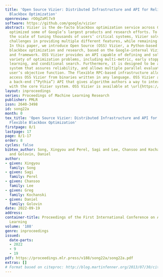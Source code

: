 ```yaml
---
title: 'Open Source Vizier: Distributed Infrastructure and API for Reliable and Flexible
  Blackbox Optimization'
openreview: rOOgZaMl7x9
software: https://github.com/google/vizier
abstract: Vizier is the de-facto blackbox optimization service across Google, having
  optimized some of Google’s largest products and research efforts. To operate at
  the scale of tuning thousands of users’ critical systems, Vizier solved key design
  challenges in providing multiple different features, while remaining fully fault-tolerant.
  In this paper, we introduce Open Source (OSS) Vizier, a Python-based interface for
  blackbox optimization and research, based on the Google-internal Vizier infrastructure
  and framework. OSS Vizier provides an API capable of defining and solving a wide
  variety of optimization problems, including multi-metric, early stopping, transfer
  learning, and conditional search. Furthermore, it is designed to be a distributed
  system that assures reliability, and allows multiple parallel evaluations of the
  user’s objective function. The flexible RPC-based infrastructure allows users to
  access OSS Vizier from binaries written in any language. OSS Vizier also provides
  a back-end (”Pythia”) API that gives algorithm authors a way to interface new algorithms
  with the core Vizier system. OSS Vizier is available at \url{https://github.com/google/vizier}.
layout: inproceedings
series: Proceedings of Machine Learning Research
publisher: PMLR
issn: 2640-3498
id: song22a
month: 0
tex_title: 'Open Source Vizier: Distributed Infrastructure and API for Reliable and
  Flexible Blackbox Optimization'
firstpage: 8/1
lastpage: 17
page: 8/1-17
order: 8
cycles: false
bibtex_author: Song, Xingyou and Perel, Sagi and Lee, Chansoo and Kochanski, Greg
  and Golovin, Daniel
author:
- given: Xingyou
  family: Song
- given: Sagi
  family: Perel
- given: Chansoo
  family: Lee
- given: Greg
  family: Kochanski
- given: Daniel
  family: Golovin
date: 2022-09-19
address:
container-title: Proceedings of the First International Conference on Automated Machine
  Learning
volume: '188'
genre: inproceedings
issued:
  date-parts:
  - 2022
  - 9
  - 19
pdf: https://proceedings.mlr.press/v188/song22a/song22a.pdf
extras: []
# Format based on citeproc: http://blog.martinfenner.org/2013/07/30/citeproc-yaml-for-bibliographies/
---
```


